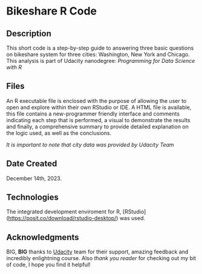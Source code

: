 # Bikeshare R Code 

## Description
This short code is a step-by-step guide to answering three basic questions on bikeshare system for three cities: Washington, New York and Chicago. This analysis is part of Udacity nanodegree: *Programming for Data Science with R*

## Files
An R executable file is enclosed with the purpose of allowing the user to open and explore within their own RStudio or IDE.
A HTML file is available, this file contains a new-programmer friendly interface and comments indicating each step that is performed, a visual to demonstrate the results and finally, a comprehensive summary to provide detailed explanation on the logic used, as well as the conclusions.

*It is important to note that city data was provided by Udacity Team*

## Date Created
December 14th, 2023.

## Technologies
The integrated development enviroment for R, [RStudio] (https://posit.co/download/rstudio-desktop/) was used.

## Acknowledgments
BIG, **BIG** thanks to [Udacity](https://www.udacity.com/) team for their support, amazing feedback and incredibly enlightning course. Also *thank you reader* for checking out my bit of code, I hope you find it helpful!
